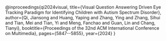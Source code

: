 @inproceedings{qi2024visual,
  title={Visual Question Answering Driven Eye Tracking Paradigm for Identifying Children with Autism Spectrum Disorder},
  author={Qi, Jiansong and Huang, Yaping and Zhang, Ying and Zhang, Sihui and Tian, Mei and Tian, Yi and Meng, Fanchao and Guan, Lin and Chang, Tianyi},
  booktitle={Proceedings of the 32nd ACM International Conference on Multimedia},
  pages={5847--5855},
  year={2024}
}
